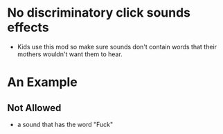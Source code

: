 # No discriminatory click sounds effects
* Kids use this mod so make sure sounds don't contain words that their mothers wouldn't want them to hear.

# An Example
## Not Allowed
* a sound that has the word "Fuck"